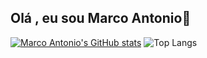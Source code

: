 ## Olá , eu sou Marco Antonio👋

[![Marco Antonio's GitHub stats](https://github-readme-stats.vercel.app/api?username=MarcoAntonioMatos&show_icons=true&theme=merko)](https://github.com/MarcoAntonioMatos/github-readme-stats)
![Top Langs](https://github-readme-stats.vercel.app/api/top-langs/?username=MarcoAntonioMatos&layout=compact)
